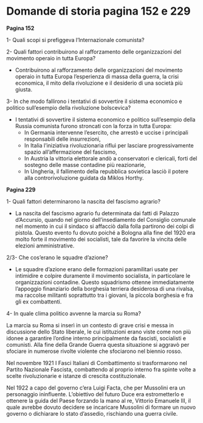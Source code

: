 # Domande di storia pagina 152 e 229

**Pagina 152**

1- Quali scopi si prefiggeva l’Internazionale comunista?

2- Quali fattori contribuirono al rafforzamento delle organizzazioni del movimento operaio in tutta Europa?

- Contribuirono al rafforzamento delle organizzazioni del movimento operaio in tutta Europa l’esperienza di massa della guerra, la crisi economica, il mito della rivoluzione e il desiderio di una società più giusta.

3- In che modo fallirono i tentativi di sovvertire il sistema economico e politico sull’esempio della rivoluzione bolscevica?

- I tentativi di sovvertire il sistema economico e politico sull’esempio della Russia comunista furono stroncati con la forza in tutta Europa:
    - In Germania intervenne l’esercito, che arrestò e uccise i principali responsabili delle insurrezioni,
    - In Italia l’iniziativa rivoluzionaria rifluì per lasciare progressivamente spazio all’affermazione del fascismo,
    - In Austria la vittoria elettorale andò a conservatori e clericali, forti del sostegno delle masse contadine più reazionarie,
    - In Ungheria, il fallimento della repubblica sovietica lasciò il potere alla controrivoluzione guidata da Miklos Horthy.

**Pagina 229**

1- Quali fattori determinarono la nascita del fascismo agrario?

- La nascita del fascismo agrario fu determinata dai fatti di Palazzo d’Accursio, quando nel giorno dell’insediamento del Consiglio comunale nel momento in cui il sindaco si affacciò dalla folla partirono dei colpi di pistola. Questo evento fu dovuto poiché a Bologna alla fine del 1920 era molto forte il movimento dei socialisti, tale da favorire la vincita delle elezioni amministrative.

2/3- Che cos’erano le squadre d’azione?

- Le squadre d’azione erano delle formazioni paramilitari usate per intimidire e colpire duramente il movimento socialista, in particolare le organizzazioni contadine. Questo squadrismo ottenne immediatamente l’appoggio finanziario della borghesia terriera desiderosa di una rivalsa, ma raccolse militanti soprattutto tra i giovani, la piccola borghesia e fra gli ex combattenti.

4- In quale clima politico avvenne la marcia su Roma?

La marcia su Roma si inserì in un contesto di grave crisi e messa in discussione dello Stato liberale, le cui istituzioni erano viste come non più idonee a garantire l’ordine interno principalmente da fascisti, socialisti e comunisti. Alla fine della Grande Guerra questa situazione si aggravò per sfociare in numerose rivolte violente che sfociarono nel biennio rosso.

Nel novembre 1921 I Fasci Italiani di Combattimento si trasformarono nel Partito Nazionale Fascista, combattendo al proprio interno fra spinte volte a scelte rivoluzionarie e istanze di crescita costituzionale.

Nel 1922 a capo del governo c’era Luigi Facta, che per Mussolini era un personaggio ininfluente. L’obiettivo del futuro Duce era estrometterlo e ottenere la guida del Paese forzando la mano al re, Vittorio Emanuele III, il quale avrebbe dovuto decidere se incaricare Mussolini di formare un nuovo governo o dichiarare lo stato d’assedio, rischiando una guerra civile.